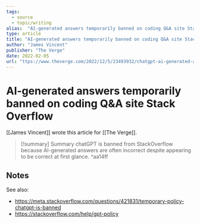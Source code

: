 ```yaml
---
tags:
  - source
  - topic/writing
alias:  "AI-generated answers temporarily banned on coding Q&A site Stack Overflow"
type: article
title: "AI-generated answers temporarily banned on coding Q&A site Stack Overflow"
author: "James Vincent"
publisher: "The Verge"
date: 2022-02-05
url: "ttps://www.theverge.com/2022/12/5/23493932/chatgpt-ai-generated-answers-temporarily-banned-stack-overflow-llms-dangers"
---
```

# AI-generated answers temporarily banned on coding Q&A site Stack Overflow
[[James Vincent]] wrote this article for [[The Verge]].
> [!summary] Summary
> chatGPT is banned from StackOverflow because AI-generated answers are often incorrect despite appearing to be correct at first glance. ^aa14ff

## Notes
See also:
- https://meta.stackoverflow.com/questions/421831/temporary-policy-chatgpt-is-banned
- https://stackoverflow.com/help/gpt-policy